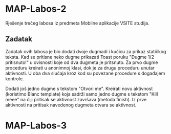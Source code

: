 # MAP-Labos-2
Rješenje trečeg labosa iz predmeta Mobilne aplikacije VSITE studija.

## Zadatak
Zadatak ovih labosa je bio dodati dvoje dugmadi i kućicu za prikaz statičkog teksta.
Kad se pritisne neko dugme prikazati Toast poruku "Dugme 1/2 pritisnuto!" u ovisnosti koje od dva dugmeta je pritsnuto. 
Za prvo dugme proceduru kreirati u anonimnoj klasi, dok je za drugu proceduru unutar aktivnosti. U oba dva slučaja
kroz kod su povezane procedure s događajem kontrole.

Dodati još jedno dugme s tekstom "Otvori me". Kreirati novu aktivnost (koristimo Blanc template) koja sadrži samo jedno dugme s tekstom "Kill meee" na čiji pritisak se aktivnost završava (metoda finish). 
Iz prve aktivnosti na pritisak navedenog dugmeta otvara se aktivnost.


# MAP-Labos-3
